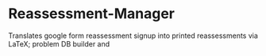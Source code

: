 Reassessment-Manager
====================

Translates google form reassessment signup into printed reassessments via LaTeX; problem DB builder and 